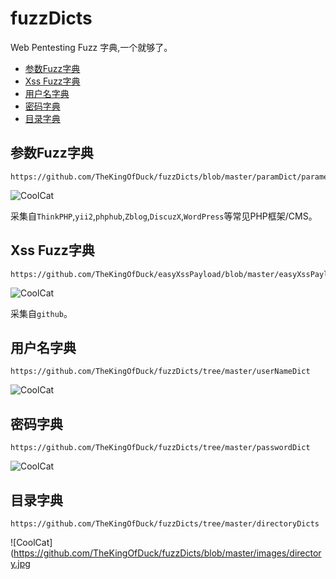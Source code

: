 # fuzzDicts
Web Pentesting Fuzz 字典,一个就够了。

* [参数Fuzz字典](https://github.com/TheKingOfDuck/fuzzDicts#参数fuzz字典)
* [Xss Fuzz字典](https://github.com/TheKingOfDuck/fuzzDicts#xss-fuzz字典)
* [用户名字典](https://github.com/TheKingOfDuck/fuzzDicts#用户名字典)
* [密码字典](https://github.com/TheKingOfDuck/fuzzDicts#密码字典)
* [目录字典](https://github.com/TheKingOfDuck/fuzzDicts#目录字典)

## 参数Fuzz字典

```
https://github.com/TheKingOfDuck/fuzzDicts/blob/master/paramDict/parameter.txt
```

![CoolCat](https://github.com/TheKingOfDuck/fuzzDicts/blob/master/images/parameter.jpg)



采集自`ThinkPHP`,`yii2`,`phphub`,`Zblog`,`DiscuzX`,`WordPress`等常见PHP框架/CMS。

## Xss Fuzz字典

```
https://github.com/TheKingOfDuck/easyXssPayload/blob/master/easyXssPayload.txt
```

![CoolCat](https://github.com/TheKingOfDuck/fuzzDicts/blob/master/images/xss.jpg)

采集自`github`。

## 用户名字典

```
https://github.com/TheKingOfDuck/fuzzDicts/tree/master/userNameDict
```

![CoolCat](https://github.com/TheKingOfDuck/fuzzDicts/blob/master/images/username.jpg)


## 密码字典

```
https://github.com/TheKingOfDuck/fuzzDicts/tree/master/passwordDict
```

![CoolCat](https://github.com/TheKingOfDuck/fuzzDicts/blob/master/images/password.jpg)

## 目录字典

```
https://github.com/TheKingOfDuck/fuzzDicts/tree/master/directoryDicts
```

![CoolCat](https://github.com/TheKingOfDuck/fuzzDicts/blob/master/images/directory.jpg

